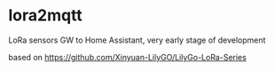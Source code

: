 # lora2mqtt
 LoRa sensors GW to Home Assistant, very early stage of development


based on https://github.com/Xinyuan-LilyGO/LilyGo-LoRa-Series
